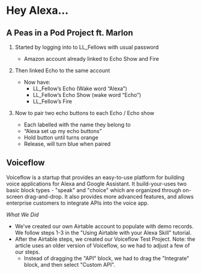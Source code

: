 # Hey Alexa...

## A Peas in a Pod Project ft. Marlon

1.  Started by logging into to LL_Fellows with usual password
	- Amazon account already linked to Echo Show and Fire
    
2. Then linked Echo to the same account
	-   Now have:
		- LL_Fellow’s Echo (Wake word “Alexa”)
		- LL_Fellow’s Echo Show (wake word “Echo”)
		- LL_Fellow’s Fire

3. Now to pair two echo buttons to each Echo / Echo show
	- Each labelled with the name they belong to
	- “Alexa set up my echo buttons”
	- Hold button until turns orange
	- Release, will turn blue when paired


## Voiceflow

Voiceflow is a startup that provides an easy-to-use platform for building voice applications for Alexa and Google Assistant. It build-your-uses two basic block types - "speak" and "choice" which are organized through on-screen drag-and-drop. It also provides more advanced features, and allows enterprise customers to integrate APIs into the voice app. 

*What We Did*
 - We've created our own Airtable account to populate with demo records. We follow steps 1-3 in the "Using Airtable with your Alexa Skill" tutorial. 
 - After the Airtable steps, we created our Voiceflow Test Project. Note: the article uses an older version of Voiceflow, so we had to adjust a few of our steps. 
	 - Instead of dragging the "API" block, we had to drag the "Integrate" block, and then select "Custom API".

<!--stackedit_data:
eyJoaXN0b3J5IjpbMTUzMzUxODk4OSwxOTI3NTg2NDQwLC02OT
MwNTkxMSwxNDA3NTY5MjQ2LDM1Nzk5NDMwNCwtNDc5ODYxMTcw
LC0xMTMyOTQ0MDk4LDExMzAwMDI1NDksMTUyMzMwNjM4NCwtMT
QwMDA2MzI4NywtNTMyNDU5MDcxLC04MDU4MTkxNjJdfQ==
-->